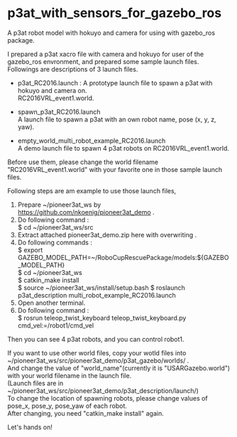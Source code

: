 # p3at_with_sensors_for_gazebo_ros
A p3at robot model with hokuyo and camera for using with gazebo_ros package.  

I prepared a p3at xacro file with camera and hokuyo for user of the gazebo_ros envronment, and prepared some sample launch files.  
Followings are descriptions of 3 launch files.  

 * p3at_RC2016.launch :
   A prototype launch file to spawn a p3at with hokuyo and camera on.  
RC2016VRL_event1.world.  

 * spawn_p3at_RC2016.launch  
   A launch file to spawn a p3at with an own robot name, pose (x, y, z, yaw).  

* empty_world_multi_robot_example_RC2016.launch  
   A demo launch file to spawn 4 p3at robots on RC2016VRL_event1.world.  

Before use them, please change the world filename "RC2016VRL_event1.world" with your favorite one in those sample launch files.  

Following steps are am example to use those launch files,  

1. Prepare ~/pioneer3at_ws by https://github.com/nkoenig/pioneer3at_demo .  
2. Do following command :  
    $ cd ~/pioneer3at_ws/src  
3. Extract attached pioneer3at_demo.zip here with overwriting .  
4. Do following commands :  
    $ export GAZEBO_MODEL_PATH=~/RoboCupRescuePackage/models:${GAZEBO_MODEL_PATH}    
    $ cd ~/pioneer3at_ws  
    $ catkin_make install  
    $ source ~/pioneer3at_ws/install/setup.bash
    $ roslaunch p3at_description multi_robot_example_RC2016.launch
5. Open another terminal.  
6. Do following command :  
    $ rosrun teleop_twist_keyboard teleop_twist_keyboard.py cmd_vel:=/robot1/cmd_vel  

Then you can see 4 p3at robots, and you can control robot1.  

If you want to use other world files, copy your wotld files into ~/pioneer3at_ws/src/pioneer3at_demo/p3at_gazebo/worlds/ .   
And change the value of "world_name"(currently it is "USARGazebo.world") with your world filename in the launch file.  
(Launch files are in ~/pioneer3at_ws/src/pioneer3at_demo/p3at_description/launch/)  
To change the location of spawning robots, please change values of pose_x, pose_y, pose_yaw of each robot.  
After changing, you need "catkin_make install" again.  

Let's hands on!
